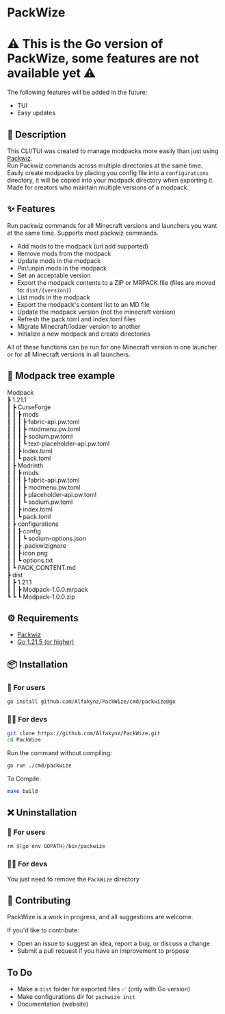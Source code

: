 # PackWize

# ⚠️ This is the Go version of PackWize, some features are not available yet ⚠️

The following features will be added in the future:

- TUI
- Easy updates

## 📜 Description

This CLI/TUI was created to manage modpacks more easily than just using [Packwiz](https://packwiz.infra.link/). <br />
Run Packwiz commands across multiple directories at the same time. <br />
Easily create modpacks by placing you config file into a `configurations` directory, it will be copied into your modpack directory when exporting it. <br />
Made for creators who maintain multiple versions of a modpack.

## ✨ Features

Run packwiz commands for all Minecraft versions and launchers you want at the same time. Supports most packwiz commands.

- Add mods to the modpack (url add supported)
- Remove mods from the modpack
- Update mods in the modpack
- Pin/unpin mods in the modpack
- Set an acceptable version
- Export the modpack contents to a ZIP or MRPACK file (files are moved to: `dist/{version}`)
- List mods in the modpack
- Export the modpack's content list to an MD file
- Update the modpack version (not the minecraft version)
- Refresh the pack.toml and index.toml files
- Migrate Minecraft/lodaer version to another
- Initialize a new modpack and create directories

All of these functions can be run for one Minecraft version in one launcher or for all Minecraft versions in all launchers.

## 🌲 Modpack tree example

Modpack <br />
┣ 1.21.1 <br />
┃ ┣ CurseForge <br />
┃ ┃ ┣ mods <br />
┃ ┃ ┃ ┣ fabric-api.pw.toml <br />
┃ ┃ ┃ ┣ modmenu.pw.toml <br />
┃ ┃ ┃ ┣ sodium.pw.toml <br />
┃ ┃ ┃ ┗ text-placeholder-api.pw.toml <br />
┃ ┃ ┣ index.toml <br />
┃ ┃ ┗ pack.toml <br />
┃ ┣ Modrinth <br />
┃ ┃ ┣ mods <br />
┃ ┃ ┃ ┣ fabric-api.pw.toml <br />
┃ ┃ ┃ ┣ modmenu.pw.toml <br />
┃ ┃ ┃ ┣ placeholder-api.pw.toml <br />
┃ ┃ ┃ ┗ sodium.pw.toml <br />
┃ ┃ ┣ index.toml <br />
┃ ┃ ┗ pack.toml <br />
┃ ┣ configurations <br />
┃ ┃ ┣ config <br />
┃ ┃ ┃ ┗ sodium-options.json <br />
┃ ┃ ┣ .packwizignore <br />
┃ ┃ ┣ icon.png <br />
┃ ┃ ┗ options.txt <br />
┃ ┗ PACK_CONTENT.md <br />
┣ dist <br />
┃ ┣ 1.21.1 <br />
┃ ┃ ┣ Modpack-1.0.0.mrpack <br />
┗ ┗ ┗ Modpack-1.0.0.zip

## ⚙️ Requirements

- [Packwiz](https://packwiz.infra.link/)
- [Go 1.21.5 (or higher)](https://go.dev/)

## 📦 Installation

### 👤 For users

```sh
go install github.com/Alfakynz/PackWize/cmd/packwize@go
```

### 👨‍💻 For devs

```sh
git clone https://github.com/Alfakynz/PackWize.git
cd PackWize
```

Run the command without compiling:

```sh
go run ./cmd/packwize
```

To Compile:

```sh
make build
```

## ❌ Uninstallation

### 👤 For users

```sh
rm $(go env GOPATH)/bin/packwize
```

### 👨‍💻 For devs

You just need to remove the `PackWize` directory

## 🤝 Contributing

PackWize is a work in progress, and all suggestions are welcome.

If you'd like to contribute:

- Open an issue to suggest an idea, report a bug, or discuss a change
- Submit a pull request if you have an improvement to propose

## To Do

- Make a `dist` folder for exported files ✅ (only with Go version)
- Make configurations dir for `packwize init`
- Documentation (website)
